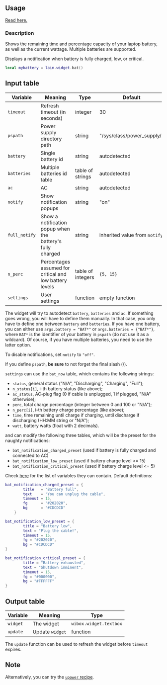 ## Usage

[Read here.](https://github.com/lcpz/lain/wiki/Widgets#usage)

### Description

Shows the remaining time and percentage capacity of your laptop battery, as well
as the current wattage. Multiple batteries are supported.

Displays a notification when battery is fully charged, low, or critical.

```lua
local mybattery = lain.widget.bat()
```

## Input table

Variable | Meaning | Type | Default
--- | --- | --- | ---
`timeout` | Refresh timeout (in seconds) | integer | 30
`pspath` | Power supply directory path | string | "/sys/class/power_supply/"
`battery` | Single battery id | string | autodetected
`batteries` | Multiple batteries id table | table of strings | autodetected
`ac` | AC | string | autodetected
`notify` | Show notification popups | string | "on"
`full_notify` | Show a notification popup when the battery's fully charged | string | inherited value from `notify`
`n_perc` | Percentages assumed for critical and low battery levels | table of integers | `{5, 15}`
`settings` | User settings | function | empty function

The widget will try to autodetect `battery`, `batteries` and `ac`. If something
goes wrong, you will have to define them manually. In that case, you only have
to define one between `battery` and `batteries`. If you have one battery, you
can either use `args.battery = "BAT*"` or `args.batteries = {"BAT*"}`, where `BAT*`
is the identifier of your battery in `pspath` (do not use it as a wildcard).
Of course, if you have multiple batteries, you need to use the latter option.

To disable notifications, set `notify` to `"off"`.

If you define `pspath`, **be sure** to not forget the final slash (/).

`settings` can use the `bat_now` table, which contains the following strings:

- `status`, general status ("N/A", "Discharging", "Charging", "Full");
- `n_status[i]`, i-th battery status (like above);
- `ac_status`, AC-plug flag (0 if cable is unplugged, 1 if plugged, "N/A" otherwise);
- `perc`, total charge percentage (integer between 0 and 100 or "N/A");
- `n_perc[i]`, i-th battery charge percentage (like above);
- `time`, time remaining until charge if charging, until discharge if discharging (HH:MM string or "N/A");
- `watt`, battery watts (float with 2 decimals).

and can modify the following three tables, which will be the preset for the naughty notifications:
* `bat_notification_charged_preset` (used if battery is fully charged and connected to AC)
* `bat_notification_low_preset` (used if battery charge level <= 15)
* `bat_notification_critical_preset` (used if battery charge level <= 5)

Check [here](https://awesomewm.org/doc/api/libraries/naughty.html#notify) for
the list of variables they can contain. Default definitions:

```lua
bat_notification_charged_preset = {
        title   = "Battery full",
        text    = "You can unplug the cable",
        timeout = 15,
        fg      = "#202020",
        bg      = "#CDCDCD"
    }

```

```lua
bat_notification_low_preset = {
        title = "Battery low",
        text = "Plug the cable!",
        timeout = 15,
        fg = "#202020",
        bg = "#CDCDCD"
}
```
```lua
bat_notification_critical_preset = {
        title = "Battery exhausted",
        text = "Shutdown imminent",
        timeout = 15,
        fg = "#000000",
        bg = "#FFFFFF"
}
```

## Output table

Variable | Meaning | Type
--- | --- | ---
`widget` | The widget | `wibox.widget.textbox`
`update` | Update `widget` | function

The `update` function can be used to refresh the widget before `timeout` expires.

## Note

Alternatively, you can try the [`upower` recipe](https://awesomewm.org/recipes/watch).

